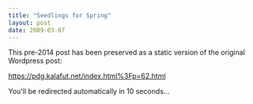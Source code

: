 ```yaml
---
title: "Seedlings for Spring"
layout: post
date: 2009-03-07
---
```


This pre-2014 post has been preserved as a static version of the original Wordpress post:

https://pdg.kalafut.net/index.html%3Fp=62.html

You'll be redirected automatically in 10 seconds...

<head>
  <meta http-equiv="refresh" content="10;url=https://pdg.kalafut.net/index.html%3Fp=62.html">
</head>

